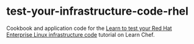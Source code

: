 # test-your-infrastructure-code-rhel
Cookbook and application code for the [Learn to test your Red Hat Enterprise Linux infrastructure code](https://learn.chef.io/test-your-infrastructure-code/rhel) tutorial on Learn Chef.
